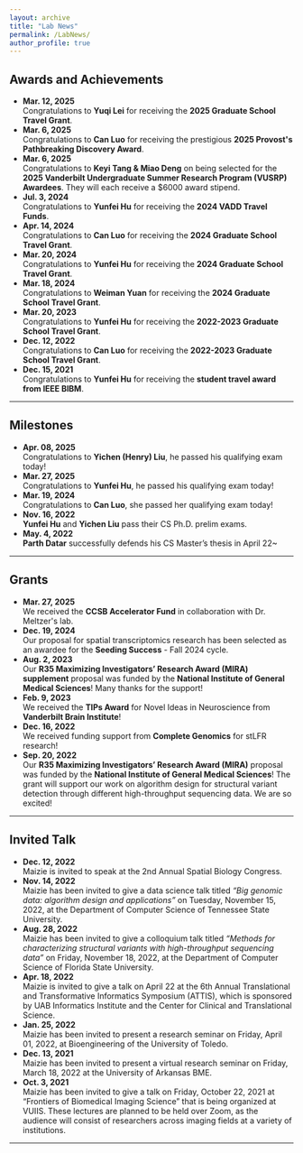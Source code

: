 ```yaml
---
layout: archive
title: "Lab News"
permalink: /LabNews/
author_profile: true
---
```


## Awards and Achievements
- **Mar. 12, 2025**  
  Congratulations to **Yuqi Lei** for receiving the **2025 Graduate School Travel Grant**.
- **Mar. 6, 2025**  
  Congratulations to **Can Luo** for receiving the prestigious **2025 Provost's Pathbreaking Discovery Award**.
- **Mar. 6, 2025**  
  Congratulations to **Keyi Tang & Miao Deng** on being selected for the  **2025 Vanderbilt Undergraduate Summer Research Program (VUSRP) Awardees**. They will each receive a $6000 award stipend.
- **Jul. 3, 2024**  
  Congratulations to **Yunfei Hu** for receiving the **2024 VADD Travel Funds**.
- **Apr. 14, 2024**  
  Congratulations to **Can Luo** for receiving the **2024 Graduate School Travel Grant**.
- **Mar. 20, 2024**  
  Congratulations to **Yunfei Hu** for receiving the **2024 Graduate School Travel Grant**.
- **Mar. 18, 2024**  
  Congratulations to **Weiman Yuan** for receiving the **2024 Graduate School Travel Grant**.
- **Mar. 20, 2023**  
  Congratulations to **Yunfei Hu** for receiving the **2022-2023 Graduate School Travel Grant**.
- **Dec. 12, 2022**    
  Congratulations to **Can Luo** for receiving the **2022-2023 Graduate School Travel Grant**.
- **Dec. 15, 2021**     
  Congratulations to **Yunfei Hu** for receiving the **student travel award from IEEE BIBM**.

---

## Milestones
- **Apr. 08, 2025**  
  Congratulations to **Yichen (Henry) Liu**, he passed his qualifying exam today!  
- **Mar. 27, 2025**  
  Congratulations to **Yunfei Hu**, he passed his qualifying exam today!  
- **Mar. 19, 2024**  
  Congratulations to **Can Luo**, she passed her qualifying exam today!
- **Nov. 16, 2022**  
  **Yunfei Hu** and **Yichen Liu** pass their CS Ph.D. prelim exams.
- **May. 4, 2022**  
  **Parth Datar** successfully defends his CS Master’s thesis in April 22~

---


## Grants
- **Mar. 27, 2025**    
  We received the **CCSB Accelerator Fund** in collaboration with Dr. Meltzer's lab.    
- **Dec. 19, 2024**    
  Our proposal for spatial transcriptomics research has been selected as an awardee for the **Seeding Success** -  Fall 2024 cycle.  
- **Aug. 2, 2023**     
  Our **R35 Maximizing Investigators’ Research Award (MIRA) supplement** proposal was funded by the **National Institute of General Medical Sciences**! Many thanks for the support!
- **Feb. 9, 2023**   
  We received the **TIPs Award** for Novel Ideas in Neuroscience from **Vanderbilt Brain Institute**!
- **Dec. 16, 2022**    
  We received funding support from **Complete Genomics** for stLFR research!
- **Sep. 20, 2022**    
  Our **R35 Maximizing Investigators’ Research Award (MIRA)** proposal was funded by the **National Institute of General Medical Sciences**! The grant will support our work on algorithm design for structural variant detection through different high-throughput sequencing data. We are so excited!

---


## Invited Talk

- **Dec. 12, 2022**  
  Maizie is invited to speak at the 2nd Annual Spatial Biology Congress.
- **Nov. 14, 2022**   
  Maizie has been invited to give a data science talk titled *“Big genomic data: algorithm design and applications”* on Tuesday, November 15, 2022, at the Department of Computer Science of Tennessee State University.
- **Aug. 28, 2022**     
  Maizie has been invited to give a colloquium talk titled *“Methods for characterizing structural variants with high-throughput sequencing data”* on Friday, November 18, 2022, at the Department of Computer Science of Florida State University.
- **Apr. 18, 2022**    
  Maizie is invited to give a talk on April 22 at the 6th Annual Translational and Transformative Informatics Symposium (ATTIS), which is sponsored by UAB Informatics Institute and the Center for Clinical and Translational Science. 
- **Jan. 25, 2022**    
  Maizie has been invited to present a research seminar on Friday, April 01, 2022, at Bioengineering of the University of Toledo.   
- **Dec. 13, 2021**    
  Maizie has been invited to present a virtual research seminar on Friday, March 18, 2022 at the University of Arkansas BME.
- **Oct. 3, 2021**    
  Maizie has been invited to give a talk on Friday, October 22, 2021 at “Frontiers of Biomedical Imaging Science” that is being organized at VUIIS. These lectures are planned to be held over Zoom, as the audience will consist of researchers across imaging fields at a variety of institutions.

---

